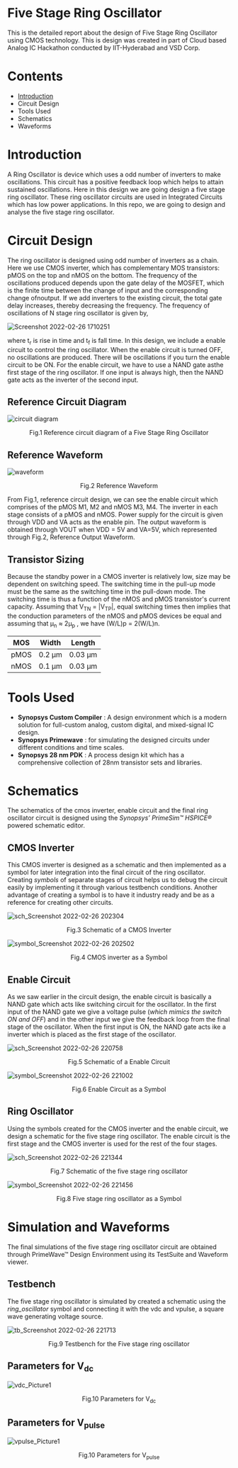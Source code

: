 # Five Stage Ring Oscillator
This is the detailed report about the design of Five Stage Ring Oscillator using CMOS technology. This is design was created in part of Cloud based Analog IC Hackathon conducted by IIT-Hyderabad and VSD Corp.

# Contents
- [Introduction](/Five-Stage-Ring-Oscillator#introduction)
- Circuit Design
- Tools Used
- Schematics
- Waveforms

# Introduction
A Ring Oscillator is device which uses a odd number of inverters to make oscillations. This circuit has a positive feedback loop which helps to attain sustained oscillations. Here in this design we are going design a five stage ring oscillator. These ring oscillator circuits are used in Integrated Circuits which has low power applications. In this repo, we are going to design and analyse the five stage ring oscillator.

# Circuit Design
The ring oscillator is designed using odd number of inverters as a chain. Here we use CMOS inverter, which has complementary MOS transistors: pMOS on the top and nMOS on the bottom. The frequency of the oscillations produced depends upon the gate delay of the MOSFET, which is the finite time between the change of input and the corresponding change ofnoutput. If we add inverters to the existing circuit, the total gate delay increases, thereby decreasing the frequency. The frequency of oscillations of N stage ring oscillator is given by,

![Screenshot 2022-02-26 1710251](https://user-images.githubusercontent.com/89923461/155841843-bd6016e2-d39e-48f5-8735-7e6448c12a58.png)

where t<sub>r</sub> is rise in time and t<sub>f</sub> is fall time. In this design, we include a enable circuit to control the ring oscillator. When the enable circuit is turned OFF, no oscillations are produced. There will be oscillations if you turn the enable circuit to be ON. For the enable circuit, we have to use a NAND gate asthe first stage of the ring oscillator. If one input is always high, then the NAND gate acts as the inverter of the second input.

## Reference Circuit Diagram

![circuit diagram](https://user-images.githubusercontent.com/89923461/155842061-6d56608b-3953-4db8-acda-2fbb5934dcca.jpg)
<p align="center"> Fig.1 Reference circuit diagram of a Five Stage Ring Oscillator </p>


## Reference Waveform
![waveform](https://user-images.githubusercontent.com/89923461/155842125-823f3f82-98f0-460b-96e5-9cc5524bf219.jpg)
<p align="center"> Fig.2 Reference Waveform </p>


From Fig.1, reference circuit design, we can see the enable circuit which comprises of the pMOS M1, M2 and nMOS M3, M4. The inverter in each stage consists of a pMOS and nMOS. Power supply for the circuit is given through VDD and VA acts as the enable pin. The output waveform is obtained through VOUT when VDD = 5V and VA=5V, which represented through Fig.2, Reference Output Waveform.

## Transistor Sizing
Because the standby power in a CMOS inverter is relatively low, size may be dependent on switching speed. The switching time in the pull-up mode must be the same as the switching time in the pull-down mode. The switching time is thus a function of the nMOS and pMOS transistor's current capacity. Assuming that V<sub>TN</sub> = |V<sub>TP</sub>|, equal switching times then implies that the conduction parameters of the nMOS and pMOS devices be equal and assuming that µ<sub>n</sub> ≈ 2µ<sub>p</sub> , we have (W/L)p = 2(W/L)n.
 
| MOS | Width | Length |
|---|---|---|
| pMOS | 0.2 µm | 0.03 µm |
| nMOS | 0.1 µm | 0.03 µm |

# Tools Used

- **Synopsys Custom Compiler** : A design environment which is a modern solution for full-custom analog, custom digital, and mixed-signal IC design.
- **Synopsys Primewave** : for simulating the designed circuits under different conditions and time scales.
- **Synopsys 28 nm PDK** : A process design kit which has a comprehensive collection of 28nm transistor sets and libraries.

# Schematics 
The schematics of the cmos inverter, enable circuit and the final ring oscillator circuit is designed using the *Synopsys’ PrimeSim™ HSPICE®* powered schematic editor.

## CMOS Inverter
This CMOS inverter is designed as a schematic and then implemented as a symbol for later integration into the final circuit of the ring oscillator. Creating *symbols* of separate stages of circuit helps us to debug the circuit easily by implementing it through various testbench conditions. Another advantage of creating a symbol is to have it industry ready and be as a reference for creating other circuits.

![sch_Screenshot 2022-02-26 202304](https://user-images.githubusercontent.com/89923461/155868945-a0db3a46-0a49-4a4f-aeb9-ab6077f45c6d.png)
<p align="center">Fig.3 Schematic of a CMOS Inverter </p>

![symbol_Screenshot 2022-02-26 202502](https://user-images.githubusercontent.com/89923461/155868951-fa207151-69f7-43a8-bb6f-074ef63e401d.png)
<p align="center">Fig.4 CMOS inverter as a Symbol</p>

## Enable Circuit
As we saw earlier in the circuit design, the enable circuit is basically a NAND gate which acts like switching circuit for the oscillator. In the first input of the NAND gate we give a voltage pulse (*which mimics the switch ON and OFF*) and in the other input we give the feedback loop from the final stage of the oscillator. When the first input is ON, the NAND gate acts ike a inverter which is placed as the first stage of the oscillator. 

![sch_Screenshot 2022-02-26 220758](https://user-images.githubusercontent.com/89923461/155869145-6be32408-2bb3-45ed-be28-775c0e296c0c.png)
<p align="center">Fig.5 Schematic of a Enable Circuit </p>

![symbol_Screenshot 2022-02-26 221002](https://user-images.githubusercontent.com/89923461/155869157-4bd32c8e-5931-4db6-b029-e26fa8dbf72c.png)
<p align="center">Fig.6 Enable Circuit as a Symbol</p>

## Ring Oscillator
Using the symbols created for the CMOS inverter and the enable circuit, we design a schematic for the five stage ring oscillator. The enable circuit is the first stage and the CMOS inverter is used for the rest of the four stages.

![sch_Screenshot 2022-02-26 221344](https://user-images.githubusercontent.com/89923461/155869260-476efcc8-2641-47f3-802c-454d078f2619.png)
<p align="center">Fig.7 Schematic of the five stage ring oscillator </p>

![symbol_Screenshot 2022-02-26 221456](https://user-images.githubusercontent.com/89923461/155869262-f35ced3a-e6d5-4feb-a7f3-304b7f44e5d7.png)
<p align="center">Fig.8 Five stage ring oscillator as a Symbol</p>

# Simulation and Waveforms 
The final simulations of the five stage ring oscillator circuit are obtained through PrimeWave™ Design Environment using its TestSuite and Waveform viewer.

## Testbench
The five stage ring oscillator is simulated by created a schematic using the *ring_oscillator* symbol and connecting it with the vdc and vpulse, a square wave generating voltage source.

![tb_Screenshot 2022-02-26 221713](https://user-images.githubusercontent.com/89923461/155869516-e044a2b5-364d-4a36-94f5-52203143316a.png)
<p align="center">Fig.9 Testbench for the Five stage ring oscillator</p>

## Parameters for V<sub>dc</sub>
![vdc_Picture1](https://user-images.githubusercontent.com/89923461/155869669-d4f13311-e2a9-4a29-908f-0ee201bb9741.png)
<p align="center">Fig.10 Parameters for  V<sub>dc</sub> </p>

## Parameters for V<sub>pulse</sub>
![vpulse_Picture1](https://user-images.githubusercontent.com/89923461/155869710-18d426ed-7a5d-457b-a2ce-6161d1f89b11.png)
<p align="center">Fig.10 Parameters for  V<sub>pulse</sub> </p>
















